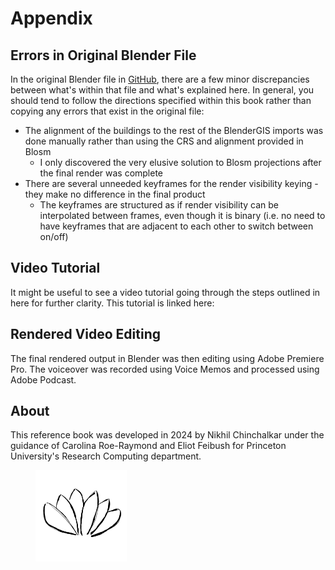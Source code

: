 # Appendix

## Errors in Original Blender File

In the original Blender file in [GitHub](nyc\_trees.blend.zip), there are a few minor discrepancies between what's within that file and what's explained here. In general, you should tend to follow the directions specified within this book rather than copying any errors that exist in the original file:

* The alignment of the buildings to the rest of the BlenderGIS imports was done manually rather than using the CRS and alignment provided in Blosm
  * I only discovered the very elusive solution to Blosm projections after the final render was complete
* There are several unneeded keyframes for the render visibility keying - they make no difference in the final product
  * The keyframes are structured as if render visibility can be interpolated between frames, even though it is binary (i.e. no need to have keyframes that are adjacent to each other to switch between on/off)

## Video Tutorial

It might be useful to see a video tutorial going through the steps outlined in here for further clarity. This tutorial is linked here:



## Rendered Video Editing

The final rendered output in Blender was then editing using Adobe Premiere Pro. The voiceover was recorded using Voice Memos and processed using Adobe Podcast.

## About

This reference book was developed in 2024 by Nikhil Chinchalkar under the guidance of Carolina Roe-Raymond and Eliot Feibush for Princeton University's Research Computing department.

<figure><img src=".gitbook/assets/lotus.png" alt="" width="146"><figcaption></figcaption></figure>
